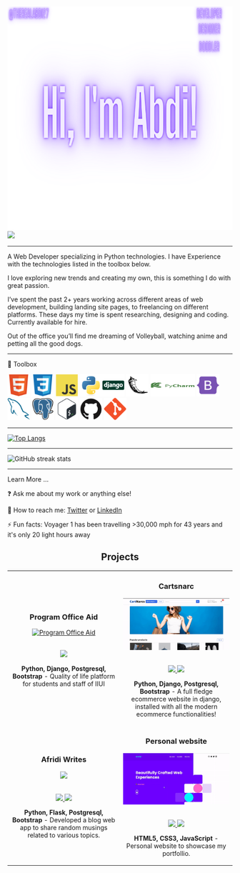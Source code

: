 <img src="https://raw.githubusercontent.com/therealabdi2/readme_assets/main/banner/Github_banner%20(1).png" height="500px" width="100%">
 
<img src="https://raw.githubusercontent.com/MartinHeinz/MartinHeinz/master/wave.gif" width="30px" style="max-width:100%;">

---
A Web Developer specializing in Python technologies. I have Experience with the technologies listed in the toolbox below.

I love exploring new trends and creating my own, this is something I do with great passion.

I’ve spent the past 2+ years working across different areas of web development, building landing site pages, to freelancing on different platforms. These days my time is spent researching, designing and coding.
Currently available for hire.

Out of the office you’ll find me dreaming of Volleyball, watching anime and petting all the good dogs.

---

🧰 Toolbox

<img src="https://github.com/devicons/devicon/blob/master/icons/html5/html5-original.svg" alt="Html logo" width="50" height="50"> <img src="https://github.com/devicons/devicon/blob/master/icons/css3/css3-original.svg" alt="Css logo" width="50" height="50"> <img src="https://github.com/devicons/devicon/blob/master/icons/javascript/javascript-original.svg" alt="JavaScript logo" width="50" height="50">   <img src="https://github.com/devicons/devicon/blob/master/icons/python/python-original.svg" alt="Python logo" width="50" height="50"><img src="https://raw.githubusercontent.com/devicons/devicon/9f4f5cdb393299a81125eb5127929ea7bfe42889/icons/django/django-original.svg" alt="Django logo" width="50" height="50"> <img src="https://github.com/devicons/devicon/blob/master/icons/flask/flask-original.svg" alt="Flask logo" width="50" height="50"> <img src="https://github.com/devicons/devicon/blob/master/icons/pycharm/pycharm-plain-wordmark.svg" alt="PyCharm logo" width="100" height="50"> <img src="https://github.com/devicons/devicon/blob/master/icons/bootstrap/bootstrap-plain.svg" alt="Bootstrap logo" width="50" height="50"> <img src="https://github.com/devicons/devicon/blob/master/icons/mysql/mysql-original.svg" alt="MySql logo" width="50" height="50">
<img src="https://github.com/devicons/devicon/blob/master/icons/postgresql/postgresql-original.svg" alt="Postgresql logo" width="50" height="50">
<img src="https://github.com/devicons/devicon/blob/master/icons/bash/bash-original.svg" alt="Bash logo" width="50" height="50">
<img src="https://github.com/devicons/devicon/blob/master/icons/github/github-original.svg" alt="GitHub logo" width="50" height="50">
<img src="https://github.com/devicons/devicon/blob/master/icons/git/git-original.svg" alt="Git logo" width="50" height="50">

---

[![Top Langs](https://github-readme-stats.vercel.app/api/top-langs/?username=therealabdi2&hide=c&layout=compact&theme=radical)](https://github.com/therealabdi2/github-readme-stats)





---
![GitHub streak stats](https://github-readme-streak-stats.herokuapp.com/?user=therealabdi2)   

---
Learn More ...

❓ Ask me about my work or anything else!

💬 How to reach me: <a href="https://twitter.com/TheRealAbdi27" target="_blank">Twitter</a> or <a href="https://www.linkedin.com/in/abdurrheman-afridi/" target="_blank">LinkedIn</a>

⚡ Fun facts: Voyager 1 has been travelling >30,000 mph for 43 years and it's only 20 light hours away

<h2 align="center" color="white">Projects</h2>
<div align="center">
	<table>
		<tr>
			<td width="50%">
				<h3 align="center" color="white">Program Office Aid</h2>
				<div align="center" >  
					<a href='https://programofficeaid.herokuapp.com/'>
						<img src="https://github.com/therealabdi2/readme_assets/blob/main/poa/POA_gif.gif?raw=true" alt="Program Office Aid" height="100%" />
					</a>
					<br>
					<br>
					<p>
						<a href="https://programofficeaid.herokuapp.com/" target="_blank">
							<img src="https://img.shields.io/badge/-website-green?style=for-the-badge&color=0CA4BD"/>
						</a>	
					</p>
					<p><strong>Python, Django, Postgresql, Bootstrap</strong> - Quality of life platform for students and staff of IIUI</p>
				</div>
			</td>
				<td width="50%">
				<h3 align="center" color="white">Cartsnarc</h2>
				<div align="center" >  
					<a href='https://cartsnarc.herokuapp.com/'>
						<img src="https://github.com/therealabdi2/readme_assets/blob/main/cartsnarc/cartsnarc_gif.gif?raw=true" alt="Cartsnarc" height="100%" />
					</a>
					<br>
					<br>
					<p>
						<a href="https://github.com/therealabdi2/cartsnarc-django" target="_blank">
							<img src="https://img.shields.io/badge/Repo-lightgrey?style=for-the-badge&logo=github"/>
						</a>  
						<a href="https://cartsnarc.herokuapp.com/" target="_blank">
							<img src="https://img.shields.io/badge/-website-green?style=for-the-badge&color=0CA4BD"/>
						</a>	
					</p>
					 <p><strong>Python, Django, Postgresql, Bootstrap</strong> - A full fledge ecommerce website in django, installed with all the modern ecommerce functionalities!</p>
     </td>
				</div>
	<tr>
		<td width="50%">
			<h3 align="center" color="white">Afridi Writes</h2>
			<div align="center" >  
				<a href='https://afridiwrites.herokuapp.com/'>
					<img src="https://github.com/therealabdi2/readme_assets/blob/main/afridiwrites/afridiwrites_gif.gif?raw=true" height="100%" />
				</a>
				<br>
				<br>
				<p>
					<a href="https://github.com/therealabdi2/Abdi-Blog" target="_blank">
						<img src="https://img.shields.io/badge/Repo-lightgrey?style=for-the-badge&logo=github"/>
					</a>  
					<a href="https://afridiwrites.herokuapp.com/" target="_blank">
						<img src="https://img.shields.io/badge/-website-green?style=for-the-badge&color=0CA4BD"/>
					</a>	
				</p>
				<p><strong>Python, Flask, Postgresql, Bootstrap</strong> - Developed a blog web app to share random musings related to various topics.</p>
			</div>
		</td>
		<td width="50%">
			<h3 align="center" color="white">Personal website</h2>
			<div align="center" >  
				<a href='https://therealabdi2.github.io/BudgetApp/'>
					<img src="https://github.com/therealabdi2/readme_assets/blob/main/mysite/mysite.gif?raw=true" height="100%" />
				</a>
				<br>
				<br>
				<p>
					<a href="https://github.com/therealabdi2/icreate" target="_blank">
						<img src="https://img.shields.io/badge/Repo-lightgrey?style=for-the-badge&logo=github"/>
					</a>  
					<a href="https://therealabdi2.github.io/icreate/" target="_blank">
						<img src="https://img.shields.io/badge/-website-green?style=for-the-badge&color=0CA4BD"/>
					</a>	
				</p>
				<p><strong>HTML5, CSS3, JavaScript</strong> - Personal website to showcase my portfollio.</p>
			</div>	
		</td>
	</table>
</div>
<br />
<br />
